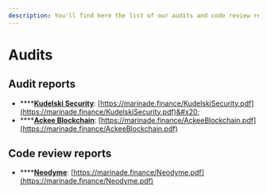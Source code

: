 ```yaml
---
description: You'll find here the list of our audits and code review reports.
---
```


# Audits

## Audit reports

* ****[**Kudelski Security**](https://kudelskisecurity.com): [https://marinade.finance/KudelskiSecurity.pdf](https://marinade.finance/KudelskiSecurity.pdf)&#x20;
* ****[**Ackee Blockchain**](https://ackeeblockchain.com): [https://marinade.finance/AckeeBlockchain.pdf](https://marinade.finance/AckeeBlockchain.pdf)

## Code review reports

* ****[**Neodyme**](https://neodyme.io): [https://marinade.finance/Neodyme.pdf](https://marinade.finance/Neodyme.pdf)
